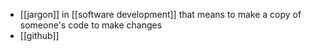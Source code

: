 - [[jargon]] in [[software development]] that means to make a copy of someone's code to make changes
- [[github]]